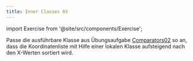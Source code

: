 ```yaml
---
title: Inner Classes 03
---
```


import Exercise from '@site/src/components/Exercise';

Passe die ausführbare Klasse aus Übungsaufgabe
[Comparators02](../comparators/comparators02) so an, dass die Koordinatenliste
mit Hilfe einer lokalen Klasse aufsteigend nach den X-Werten sortiert wird.

<Exercise pullRequest="56" branchSuffix="inner-classes/03" />
